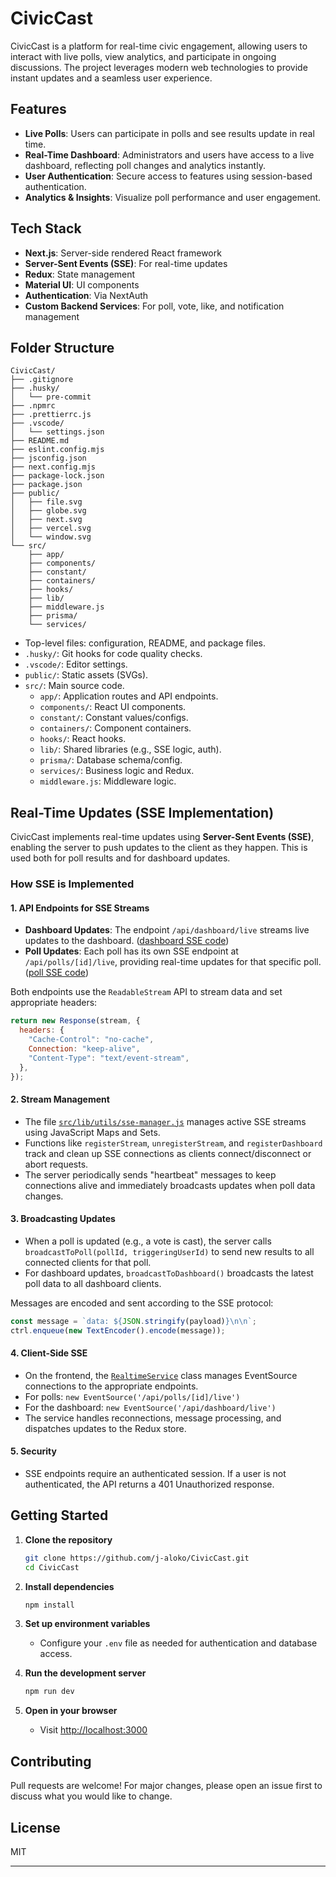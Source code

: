 # CivicCast

CivicCast is a platform for real-time civic engagement, allowing users to interact with live polls, view analytics, and participate in ongoing discussions. The project leverages modern web technologies to provide instant updates and a seamless user experience.

## Features

- **Live Polls**: Users can participate in polls and see results update in real time.
- **Real-Time Dashboard**: Administrators and users have access to a live dashboard, reflecting poll changes and analytics instantly.
- **User Authentication**: Secure access to features using session-based authentication.
- **Analytics & Insights**: Visualize poll performance and user engagement.

## Tech Stack

- **Next.js**: Server-side rendered React framework
- **Server-Sent Events (SSE)**: For real-time updates
- **Redux**: State management
- **Material UI**: UI components
- **Authentication**: Via NextAuth
- **Custom Backend Services**: For poll, vote, like, and notification management

## Folder Structure

```
CivicCast/
├── .gitignore
├── .husky/
│   └── pre-commit
├── .npmrc
├── .prettierrc.js
├── .vscode/
│   └── settings.json
├── README.md
├── eslint.config.mjs
├── jsconfig.json
├── next.config.mjs
├── package-lock.json
├── package.json
├── public/
│   ├── file.svg
│   ├── globe.svg
│   ├── next.svg
│   ├── vercel.svg
│   └── window.svg
└── src/
    ├── app/
    ├── components/
    ├── constant/
    ├── containers/
    ├── hooks/
    ├── lib/
    ├── middleware.js
    ├── prisma/
    └── services/
```
- Top-level files: configuration, README, and package files.
- `.husky/`: Git hooks for code quality checks.
- `.vscode/`: Editor settings.
- `public/`: Static assets (SVGs).
- `src/`: Main source code.
  - `app/`: Application routes and API endpoints.
  - `components/`: React UI components.
  - `constant/`: Constant values/configs.
  - `containers/`: Component containers.
  - `hooks/`: React hooks.
  - `lib/`: Shared libraries (e.g., SSE logic, auth).
  - `prisma/`: Database schema/config.
  - `services/`: Business logic and Redux.
  - `middleware.js`: Middleware logic.

## Real-Time Updates (SSE Implementation)

CivicCast implements real-time updates using **Server-Sent Events (SSE)**, enabling the server to push updates to the client as they happen. This is used both for poll results and for dashboard updates.

### How SSE is Implemented

#### 1. API Endpoints for SSE Streams

- **Dashboard Updates**:
  The endpoint `/api/dashboard/live` streams live updates to the dashboard.
  ([dashboard SSE code](https://github.com/j-aloko/CivicCast/blob/main/src/app/api/dashboard/live/route.js))
- **Poll Updates**:
  Each poll has its own SSE endpoint at `/api/polls/[id]/live`, providing real-time updates for that specific poll.
  ([poll SSE code](https://github.com/j-aloko/CivicCast/blob/main/src/app/api/polls/%5Bid%5D/live/route.js))

Both endpoints use the `ReadableStream` API to stream data and set appropriate headers:

```js
return new Response(stream, {
  headers: {
    "Cache-Control": "no-cache",
    Connection: "keep-alive",
    "Content-Type": "text/event-stream",
  },
});
```

#### 2. Stream Management

- The file [`src/lib/utils/sse-manager.js`](https://github.com/j-aloko/CivicCast/blob/main/src/lib/utils/sse-manager.js) manages active SSE streams using JavaScript Maps and Sets.
- Functions like `registerStream`, `unregisterStream`, and `registerDashboard` track and clean up SSE connections as clients connect/disconnect or abort requests.
- The server periodically sends "heartbeat" messages to keep connections alive and immediately broadcasts updates when poll data changes.

#### 3. Broadcasting Updates

- When a poll is updated (e.g., a vote is cast), the server calls `broadcastToPoll(pollId, triggeringUserId)` to send new results to all connected clients for that poll.
- For dashboard updates, `broadcastToDashboard()` broadcasts the latest poll data to all dashboard clients.

Messages are encoded and sent according to the SSE protocol:

```js
const message = `data: ${JSON.stringify(payload)}\n\n`;
ctrl.enqueue(new TextEncoder().encode(message));
```

#### 4. Client-Side SSE

- On the frontend, the [`RealtimeService`](https://github.com/j-aloko/CivicCast/blob/main/src/lib/utils/realtime-service.js) class manages EventSource connections to the appropriate endpoints.
- For polls: `new EventSource('/api/polls/[id]/live')`
- For the dashboard: `new EventSource('/api/dashboard/live')`
- The service handles reconnections, message processing, and dispatches updates to the Redux store.

#### 5. Security

- SSE endpoints require an authenticated session. If a user is not authenticated, the API returns a 401 Unauthorized response.

## Getting Started

1. **Clone the repository**
   ```bash
   git clone https://github.com/j-aloko/CivicCast.git
   cd CivicCast
   ```

2. **Install dependencies**
   ```bash
   npm install
   ```

3. **Set up environment variables**
   - Configure your `.env` file as needed for authentication and database access.

4. **Run the development server**
   ```bash
   npm run dev
   ```

5. **Open in your browser**
   - Visit [http://localhost:3000](http://localhost:3000)

## Contributing

Pull requests are welcome! For major changes, please open an issue first to discuss what you would like to change.

## License

MIT

---
